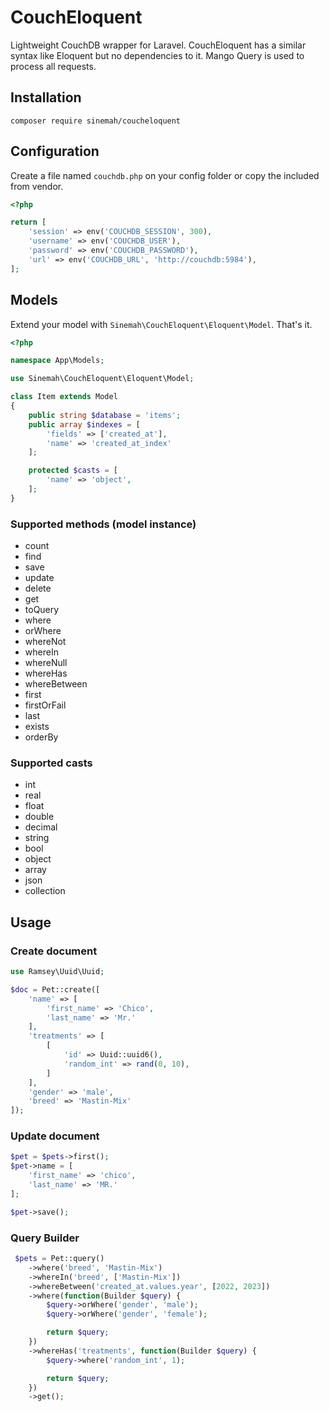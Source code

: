 # CouchEloquent

Lightweight CouchDB wrapper for Laravel. CouchEloquent has a similar syntax like Eloquent but no dependencies to it.
Mango Query is used to process all requests.

## Installation

```
composer require sinemah/coucheloquent
```

## Configuration

Create a file named `couchdb.php` on your config folder or copy the included from vendor.

```php
<?php

return [
    'session' => env('COUCHDB_SESSION', 300),
    'username' => env('COUCHDB_USER'),
    'password' => env('COUCHDB_PASSWORD'),
    'url' => env('COUCHDB_URL', 'http://couchdb:5984'),
];
```

## Models

Extend your model with `Sinemah\CouchEloquent\Eloquent\Model`. That's it.

```php
<?php

namespace App\Models;

use Sinemah\CouchEloquent\Eloquent\Model;

class Item extends Model
{
    public string $database = 'items';
    public array $indexes = [
        'fields' => ['created_at'],
        'name' => 'created_at_index'
    ];

    protected $casts = [
        'name' => 'object',
    ];
}
```

### Supported methods (model instance)

- count
- find
- save
- update
- delete
- get
- toQuery
- where
- orWhere
- whereNot
- whereIn
- whereNull
- whereHas
- whereBetween
- first
- firstOrFail
- last
- exists
- orderBy

### Supported casts

- int
- real
- float
- double
- decimal
- string
- bool
- object
- array
- json
- collection

## Usage

### Create document

```php
use Ramsey\Uuid\Uuid;

$doc = Pet::create([
    'name' => [
        'first_name' => 'Chico',
        'last_name' => 'Mr.'
    ],
    'treatments' => [
        [
            'id' => Uuid::uuid6(),
            'random_int' => rand(0, 10),
        ]
    ],
    'gender' => 'male',
    'breed' => 'Mastin-Mix'
]);
```

### Update document

```php
$pet = $pets->first();
$pet->name = [
    'first_name' => 'chico',
    'last_name' => 'MR.'
];

$pet->save();
```

### Query Builder

```php
 $pets = Pet::query()
    ->where('breed', 'Mastin-Mix')
    ->whereIn('breed', ['Mastin-Mix'])
    ->whereBetween('created_at.values.year', [2022, 2023])
    ->where(function(Builder $query) {
        $query->orWhere('gender', 'male');
        $query->orWhere('gender', 'female');

        return $query;
    })
    ->whereHas('treatments', function(Builder $query) {
        $query->where('random_int', 1);

        return $query;
    })
    ->get();
```
